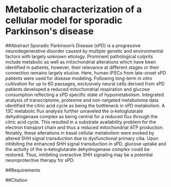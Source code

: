 # Metabolic characterization of a cellular model for sporadic Parkinson's disease

##Abstract
Sporadic Parkinson’s Disease (sPD) is a progressive neurodegenerative disorder caused by multiple genetic and environmental factors with largely unknown etiology. Prominent pathological culprits include metabolic as well as mitochondrial alterations which have been identified in patients, however, their relevance at different stages or their connection remains largely elusive. Here, human iPSCs from late-onset sPD patients were used for disease modeling. Following long-term in vitro cultivation for up to 60 passages, exclusively neural cells derived from sPD patients developed a reduced mitochondrial respiration and glucose consumption reflecting a sPD specific state of hypometabolism. Integrated analysis of transcriptome, proteome and non-targeted metabolome data identified the citric acid cycle as being the bottleneck in sPD metabolism. A 13C metabolic flux analysis further unraveled the α-ketoglutarate dehydrogenase complex as being central for a reduced flux through the citric acid cycle. This resulted in a substrate availability problem for the electron transport chain and thus a reduced mitochondrial ATP production. Notably, these alterations in basal cellular metabolism were evoked by altered SHH signal transduction due to dysfunctional primary cilia. Upon inhibiting the enhanced SHH signal transduction in sPD, glucose uptake and the activity of the α-ketoglutarate dehydrogenase complex could be restored. Thus, inhibiting overactive SHH signaling may be a potential neuroprotective therapy for sPD. 

##Requirements

##Citation

